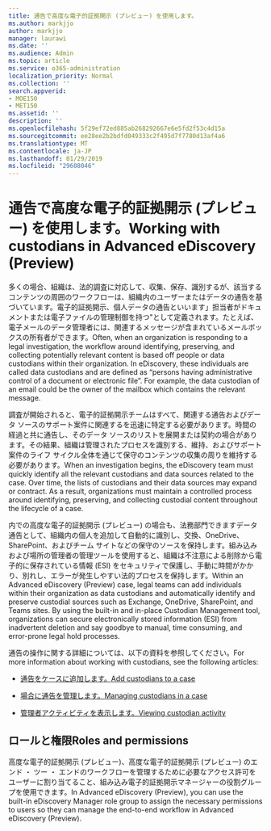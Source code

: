 ```yaml
---
title: 通告で高度な電子的証拠開示 (プレビュー) を使用します。
ms.author: markjjo
author: markjjo
manager: laurawi
ms.date: ''
ms.audience: Admin
ms.topic: article
ms.service: o365-administration
localization_priority: Normal
ms.collection: ''
search.appverid:
- MOE150
- MET150
ms.assetid: ''
description: ''
ms.openlocfilehash: 5f29ef72ed885ab268292667e6e5fd2f53c4d15a
ms.sourcegitcommit: ee28ee2b2bdfd049333c2f495d7f7780d13af4a6
ms.translationtype: MT
ms.contentlocale: ja-JP
ms.lasthandoff: 01/29/2019
ms.locfileid: "29608046"
---
```

# <a name="working-with-custodians-in-advanced-ediscovery-preview"></a><span data-ttu-id="2edd1-102">通告で高度な電子的証拠開示 (プレビュー) を使用します。</span><span class="sxs-lookup"><span data-stu-id="2edd1-102">Working with custodians in Advanced eDiscovery (Preview)</span></span>

<span data-ttu-id="2edd1-p101">多くの場合、組織は、法的調査に対応して、収集、保存、識別するが、該当するコンテンツの周囲のワークフローは、組織内のユーザーまたはデータの通告を基づいています。電子的証拠開示、個人データの通告といいます」担当者がドキュメントまたは電子ファイルの管理制御を持つ"として定義されます。たとえば、電子メールのデータ管理者には、関連するメッセージが含まれているメールボックスの所有者ができます。</span><span class="sxs-lookup"><span data-stu-id="2edd1-p101">Often, when an organization is responding to a legal investigation, the workflow around identifying, preserving, and collecting potentially relevant content is based off people or data custodians within their organization. In eDiscovery, these individuals are called data custodians and are defined as “persons having administrative control of a document or electronic file”. For example, the data custodian of an email could be the owner of the mailbox which contains the relevant message.</span></span>  

<span data-ttu-id="2edd1-p102">調査が開始されると、電子的証拠開示チームはすべて、関連する通告およびデータ ソースのサポート案件に関連するを迅速に特定する必要があります。時間の経過と共に通告し、そのデータ ソースのリストを展開または契約の場合があります。その結果、組織は管理されたプロセスを識別する、維持、およびサポート案件のライフ サイクル全体を通じて保守のコンテンツの収集の周りを維持する必要があります。</span><span class="sxs-lookup"><span data-stu-id="2edd1-p102">When an investigation begins, the eDiscovery team must quickly identify all the relevant custodians and data sources related to the case. Over time, the lists of custodians and their data sources may expand or contract. As a result, organizations must maintain a controlled process around identifying, preserving, and collecting custodial content throughout the lifecycle of a case.</span></span>

<span data-ttu-id="2edd1-p103">内での高度な電子的証拠開示 (プレビュー) の場合も、法務部門できますデータ通告として、組織内の個人を追加して自動的に識別し、交換、OneDrive、SharePoint、およびチーム サイトなどの保守のソースを保持します。組み込みおよび場所の管理者の管理ツールを使用すると、組織は不注意による削除から電子的に保存されている情報 (ESI) をセキュリティで保護し、手動に時間がかかり、別れし、エラーが発生しやすい法的プロセスを保持します。</span><span class="sxs-lookup"><span data-stu-id="2edd1-p103">Within an Advanced eDiscovery (Preview) case, legal teams can add individuals within their organization as data custodians and automatically identify and preserve custodial sources such as Exchange, OneDrive, SharePoint, and Teams sites. By using the built-in and in-place Custodian Management tool, organizations can secure electronically stored information (ESI) from inadvertent deletion and say goodbye to manual, time consuming, and error-prone legal hold processes.</span></span> 

<span data-ttu-id="2edd1-111">通告の操作に関する詳細については、以下の資料を参照してください。</span><span class="sxs-lookup"><span data-stu-id="2edd1-111">For more information about working with custodians, see the following articles:</span></span> 

- [<span data-ttu-id="2edd1-112">通告をケースに追加します。</span><span class="sxs-lookup"><span data-stu-id="2edd1-112">Add custodians to a case</span></span>](add-custodians-to-case.md)

- [<span data-ttu-id="2edd1-113">場合に通告を管理します。</span><span class="sxs-lookup"><span data-stu-id="2edd1-113">Managing custodians in a case</span></span>](manage-new-custodians.md)

- [<span data-ttu-id="2edd1-114">管理者アクティビティを表示します。</span><span class="sxs-lookup"><span data-stu-id="2edd1-114">Viewing custodian activity</span></span>](view-custodian-activity.md)

## <a name="roles-and-permissions"></a><span data-ttu-id="2edd1-115">ロールと権限</span><span class="sxs-lookup"><span data-stu-id="2edd1-115">Roles and permissions</span></span>

<span data-ttu-id="2edd1-116">高度な電子的証拠開示 (プレビュー)、高度な電子的証拠開示 (プレビュー) のエンド ・ ツー ・ エンドのワークフローを管理するために必要なアクセス許可をユーザーに割り当てること、組み込み電子的証拠開示マネージャーの役割グループを使用できます。</span><span class="sxs-lookup"><span data-stu-id="2edd1-116">In Advanced eDiscovery (Preview), you can use the built-in eDiscovery Manager role group to assign the necessary permissions to users so they can manage the end-to-end workflow in Advanced eDiscovery (Preview).</span></span>
